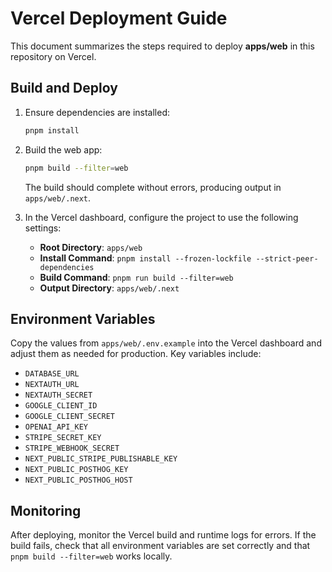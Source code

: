 # Vercel Deployment Guide

This document summarizes the steps required to deploy **apps/web** in this repository on Vercel.

## Build and Deploy
1. Ensure dependencies are installed:
   ```bash
   pnpm install
   ```
2. Build the web app:
   ```bash
   pnpm build --filter=web
   ```
   The build should complete without errors, producing output in `apps/web/.next`.

3. In the Vercel dashboard, configure the project to use the following settings:
   - **Root Directory**: `apps/web`
   - **Install Command**: `pnpm install --frozen-lockfile --strict-peer-dependencies`
   - **Build Command**: `pnpm run build --filter=web`
   - **Output Directory**: `apps/web/.next`

## Environment Variables
Copy the values from `apps/web/.env.example` into the Vercel dashboard and adjust them as needed for production. Key variables include:
- `DATABASE_URL`
- `NEXTAUTH_URL`
- `NEXTAUTH_SECRET`
- `GOOGLE_CLIENT_ID`
- `GOOGLE_CLIENT_SECRET`
- `OPENAI_API_KEY`
- `STRIPE_SECRET_KEY`
- `STRIPE_WEBHOOK_SECRET`
- `NEXT_PUBLIC_STRIPE_PUBLISHABLE_KEY`
- `NEXT_PUBLIC_POSTHOG_KEY`
- `NEXT_PUBLIC_POSTHOG_HOST`

## Monitoring
After deploying, monitor the Vercel build and runtime logs for errors. If the build fails, check that all environment variables are set correctly and that `pnpm build --filter=web` works locally.
